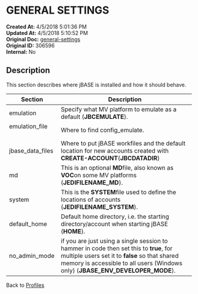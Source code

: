# GENERAL SETTINGS

**Created At:** 4/5/2018 5:01:36 PM  
**Updated At:** 4/5/2018 5:10:52 PM  
**Original Doc:** [general-settings](https://docs.jbase.com/44253-profiles/general-settings)  
**Original ID:** 306596  
**Internal:** No  


## Description 

This section describes where jBASE is installed and how it should behave.


| Section<br> | Description<br> |
| --- | --- |
| emulation  <br> | Specify what MV platform to emulate as a default (**JBCEMULATE**).<br> |
| emulation\_file          <br> | Where to find config\_emulate.<br> |
| jbase\_data\_files<br> | Where to put jBASE workfiles and the default location for new accounts created with **CREATE-ACCOUNT**(**JBCDATADIR**)<br> |
| md<br> | This is an optional **MD**file, also known as **VOC**on some MV platforms (**JEDIFILENAME\_MD**).<br> |
| system<br> | This is the **SYSTEM**file used to define the locations of accounts (**JEDIFILENAME\_SYSTEM**).<br> |
| default\_home<br> | Default home directory, i.e. the starting directory/account when starting jBASE (**HOME**).<br> |
| no\_admin\_mode<br> | if you are just using a single session to hammer in code then set this to **true**, for multiple users set it to **false** so that shared memory is accessible to all users (Windows only) (**JBASE\_ENV\_DEVELOPER\_MODE**).<br> |




Back to [Profiles](./../jbase-profiles)
